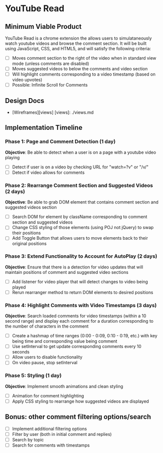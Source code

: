 # YouTube Read
## Minimum Viable Product
YouTube Read is a chrome extension the allows users to simulataneously watch youtube videos and browse the comment section. It will be built using JavaScript, CSS, and HTML5, and will satisfy the following criteria: 
 -[ ] Moves comment section to the right of the video when in standard view mode (unless comments are disabled)
 -[ ] Moves suggested videos to below the comments and video section
 -[ ] Will highlight comments corresponding to a video timestamp (based on video upvotes)
 -[ ] Possible: Infinite Scroll for Comments
## Design Docs
* [Wireframes][views]
[views]: ./views.md

## Implementation Timeline

### Phase 1: Page and Comment Detection (1 day)
**Objective**: Be able to detect when a user is on a page with a youtube video playing
- [ ] Detect if user is on a video by checking URL for "watch=?v" or "/v/"
- [ ] Detect if video allows for comments

### Phase 2: Rearrange Comment Section and Suggested Videos (2 days)
**Objective**: Be able to grab DOM element that contains comment section and suggested videos section
- [ ] Search DOM for element by className corresponding to comment section and suggested videos
- [ ] Change CSS styling of those elements (using POJ not jQuery) to swap their positions
- [ ] Add Toggle Button that allows users to move elements back to their original positions

### Phase 3: Extend Functionality to Account for AutoPlay (2 days)
**Objective**: Ensure that there is a detection for video updates that will maintain positions of comment and suggested video sections
- [ ] Add listener for video player that will detect changes to video being played
- [ ] Rerun rearranger method to return DOM elements to desired positions

### Phase 4: Highlight Comments with Video Timestamps (3 days)
**Objective**: Search loaded comments for video timestamps (within a 10 second range) and display each comment for a duration corresponding to the number of characters in the comment
- [ ] Create a hashmap of time ranges (0:00 - 0:09, 0:10 - 0:19, etc.) with key being time and corresponding value being comment
- [ ] Use setInterval to get update corresponding comments every 10 seconds
- [ ] Allow users to disable functionality
- [ ] On video pause, stop setInterval

### Phase 5: Styling (1 day)
**Objective**: Implement smooth animations and clean styling
- [ ] Animation for comment highlighting 
- [ ] Apply CSS styling to rearrange how suggested videos are displayed

## Bonus: other comment filtering options/search
- [ ] Implement additional filtering options
- [ ] Filter by user (both in initial comment and replies)
- [ ] Search by topic
- [ ] Search for comments with timestamps
